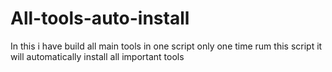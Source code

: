 # All-tools-auto-install
In this i have build all main tools in one script only one time rum this script it will automatically install all important tools
